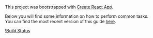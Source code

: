This project was bootstrapped with [Create React App](https://github.com/facebookincubator/create-react-app).

Below you will find some information on how to perform common tasks.<br>
You can find the most recent version of this guide [here](https://github.com/facebookincubator/create-react-app/blob/master/packages/react-scripts/template/README.md).

[!Build Status](https://circleci.com/gh/rocky-jaiswal/prayer-praise-web.svg?style=shield&circle-token=d318ae97c624e60b296b45b9289d6b62ea234b1a")
